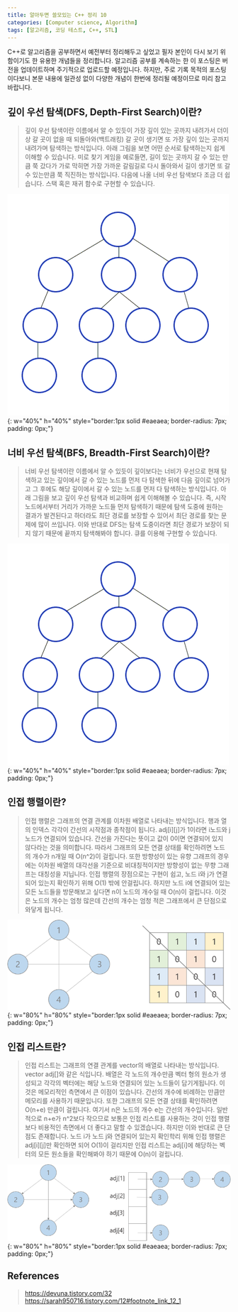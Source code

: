```yaml
---
title: 알아두면 쓸모있는 C++ 정리 10
categories: [Computer science, Algorithm]
tags: [알고리즘, 코딩 테스트, C++, STL]
---
```


C++로 알고리즘을 공부하면서 예전부터 정리해두고 싶었고 필자 본인이 다시 보기 위함이기도 한 유용한 개념들을 정리합니다.
알고리즘 공부를 계속하는 한 이 포스팅은 버전을 업데이트하며 주기적으로 업로드할 예정입니다. 하지만, 주로 기록 목적의 포스팅이다보니 본문 내용에 일관성 없이 다양한 개념이 한번에 정리될 예정이므로 미리 참고 바랍니다. 

## 깊이 우선 탐색(DFS, Depth-First Search)이란?
> 깊이 우선 탐색이란 이름에서 알 수 있듯이 가장 깊이 있는 곳까지 내려가서 더이상 갈 곳이 없을 때 되돌아와(백트래킹) 갈 곳이 생기면 또 가장 깊이 있는 곳까지 내려가며 탐색하는 방식입니다. 아래 그림을 보면 어떤 순서로 탐색하는지 쉽게 이해할 수 있습니다. 미로 찾기 게임을 예로들면, 길이 있는 곳까지 갈 수 있는 만큼 쭉 갔다가 가로 막히면 가장 가까운 갈림길로 다시 돌아와서 길이 생기면 또 갈 수 있는만큼 쭉 직진하는 방식입니다. 다음에 나올 너비 우선 탐색보다 조금 더 쉽습니다. 스택 혹은 재귀 함수로 구현할 수 있습니다.   

![1](/assets/img/cpp_stl/10/1.gif){: w="40%" h="40%" style="border:1px solid #eaeaea; border-radius: 7px; padding: 0px;"}

## 너비 우선 탐색(BFS, Breadth-First Search)이란?
> 너비 우선 탐색이란 이름에서 알 수 있듯이 깊이보다는 너비가 우선으로 현재 탐색하고 있는 깊이에서 갈 수 있는 노드를 먼저 다 탐색한 뒤에 다음 깊이로 넘어가고 그 후에도 해당 깊이에서 갈 수 있는 노드를 먼저 다 탐색하는 방식입니다. 아래 그림을 보고 깊이 우선 탐색과 비교하며 쉽게 이해해볼 수 있습니다. 즉, 시작 노드에서부터 거리가 가까운 노드들 먼저 탐색하기 때문에 탐색 도중에 원하는 결과가 발견된다고 하더라도 최단 경로를 보장할 수 있어서 최단 경로를 찾는 문제에 많이 쓰입니다. 이와 반대로 DFS는 탐색 도중이라면 최단 경로가 보장이 되지 않기 때문에 끝까지 탐색해봐야 합니다. 큐를 이용해 구현할 수 있습니다.   

![2](/assets/img/cpp_stl/10/2.gif){: w="40%" h="40%" style="border:1px solid #eaeaea; border-radius: 7px; padding: 0px;"}

## 인접 행렬이란?
> 인접 행렬은 그래프의 연결 관계를 이차원 배열로 나타내는 방식입니다. 행과 열의 인덱스 각각이 간선의 시작점과 종착점이 됩니다. adj[i][j]가 1이라면 i노드와 j노드가 연결되어 있습니다. 간선을 가진다는 뜻이고 값이 0이면 연결되어 있지 않다라는 것을 의미합니다. 따라서 그래프의 모든 연결 상태를 확인하려면 노드의 개수가 n개일 때 O(n^2)이 걸립니다. 또한 방향성이 있는 유향 그래프의 경우에는 이차원 배열의 대각선을 기준으로 비대칭적이지만 방향성이 없는 무향 그래프는 대칭성을 지닙니다. 인접 행렬의 장점으로는 구현이 쉽고, 노드 i와 j가 연결되어 있는지 확인하기 위해 O(1) 밖에 안걸립니다. 하지만 노드 i에 연결되어 있는 모든 노드들을 방문해보고 싶다면 n이 노드의 개수일 때 O(n)이 걸립니다. 이것은 노드의 개수는 엄청 많은데 간선의 개수는 엄청 적은 그래프에서 큰 단점으로 와닿게 됩니다.   

![3](/assets/img/cpp_stl/10/3.png){: w="80%" h="80%" style="border:1px solid #eaeaea; border-radius: 7px; padding: 0px;"}

## 인접 리스트란?
> 인접 리스트는 그래프의 연결 관계를 vector의 배열로 나타내는 방식입니다. vector<int> adj[]와 같은 식입니다. 배열은 각 노드의 개수만큼 벡터 형의 원소가 생성되고 각각의 벡터에는 해당 노드와 연결되어 있는 노드들이 담기게됩니다. 이것은 메모리적인 측면에서 큰 이점이 있습니다. 간선의 개수에 비례하는 만큼만 메모리를 사용하기 때문입니다. 또한 그래프의 모든 연결 상태를 확인하려면 O(n+e) 만큼이 걸립니다. 여기서 n은 노드의 개수 e는 간선의 개수입니다. 일반 적으로 n+e가 n^2보다 작으므로 보통은 인접 리스트를 사용하는 것이 인접 행렬보다 비용적인 측면에서 더 좋다고 말할 수 있겠습니다. 하지만 이와 반대로 큰 단점도 존재합니다. 노드 i가 노드 j와 연결되어 있는지 확인학리 위해 인접 행렬은 adj[i][j]만 확인하면 되어 O(1)이 걸리지만 인접 리스트는 adj[i]에 해당하는 벡터의 모든 원소들을 확인해봐야 하기 때문에 O(n)이 걸립니다.   

![4](/assets/img/cpp_stl/10/4.png){: w="80%" h="80%" style="border:1px solid #eaeaea; border-radius: 7px; padding: 0px;"}

## References
> https://devuna.tistory.com/32    
https://sarah950716.tistory.com/12#footnote_link_12_1